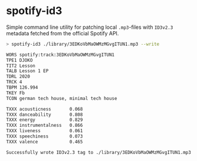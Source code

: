 # spotify-id3

Simple command line utility for patching local `.mp3`-files with `ID3v2.3` metadata fetched from the official Spotify API.

```bash
> spotify-id3 ./library/3EDKoVbMaOWMzMGvgITUN1.mp3 --write

WORS spotify:track:3EDKoVbMaOWMzMGvgITUN1
TPE1 DJOKO
TIT2 Lesson
TALB Lesson 1 EP
TDRL 2020
TRCK 4
TBPM 126.994
TKEY Fb
TCON german tech house, minimal tech house

TXXX acousticness       0.068
TXXX danceability       0.808
TXXX energy             0.829
TXXX instrumentalness   0.866
TXXX liveness           0.061
TXXX speechiness        0.073
TXXX valence            0.465

Successfully wrote ID3v2.3 tag to ./library/3EDKoVbMaOWMzMGvgITUN1.mp3!
```
